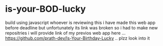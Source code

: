 # is-your-BOD-lucky
build using javascript
whoever is reviewing this i have made this web app before deadline but unfortunately its link was broken so i had to make new repositries i will 
provide link of my previos web app here ... https://github.com/prath-dev/Is-Your-Birthday-Lucky .. plzz look into it

